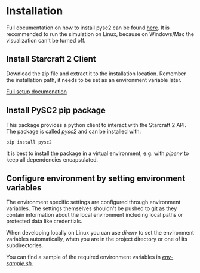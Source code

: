 # Installation
Full documentation on how to install pysc2 can be found [here](https://github.com/Blizzard/s2client-proto/blob/master/docs/linux.md).
It is recommended to run the simulation on Linux, because on Windows/Mac the
visualization can't be turned off.

## Install Starcraft 2 Client
Download the zip file and extract it to the installation location.
Remember the installation path, it needs to be set as an environment variable later.

[Full setup documenation](https://github.com/Blizzard/s2client-proto/blob/master/docs/linux.md)

## Install PySC2 pip package
This package provides a python client to interact with the Starcraft 2 API.
The package is called *pysc2* and can be installed with:

```shell
pip install pysc2
```

It is best to install the package in a virtual environment, e.g. with *pipenv* to keep all dependencies encapsulated.

## Configure environment by setting environment variables
The environment specific settings are configured through environment variables. The settings themselves shouldn't be pushed to git as they contain information about the local environment including local paths or protected data like credentials.

When developing locally on Linux you can use *direnv* to set the environment variables automatically, when you are in the project directory or one of its subdirectories.

You can find a sample of the required environment variables in [*env-sample.sh*](../env-sample.sh).
